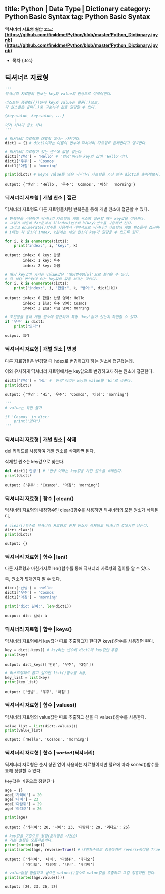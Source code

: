 
title: Python | Data Type | Dictionary
category: Python Basic Syntax
tag: Python Basic Syntax
---

**딕셔너리 자료형 실습 코드: [https://github.com/finddme/Python/blob/master/Python_Dictionary.ipynb](https://github.com/finddme/Python/blob/master/Python_Dictionary.ipynb)**









* 목차
{:toc}














## 딕셔너리 자료형


```python
'''
딕셔너리 자료형의 원소는 key와 value의 한쌍으로 이루어진다.

리스트는 중괄호({})안에 key와 value는 콜론(:)으로,
각 원소들은 콤마(,)로 구분하여 값을 할당할 수 있다.

{key:value, key:value, ...}
    |
이거 하나가 원소 하나
'''
```


```python
# 딕셔너리 자료형의 대표적 예시는 사전이다.
dict1 = {} # dict1이라는 이름의 변수에 딕셔너리 자료형이 존재한다고 명시한다.

# 딕셔너리 자료형이 있는 변수에 값을 넣는다.
dict1['안녕'] = 'Hello' # '안녕'이라는 key의 값이 'Hello'이다.
dict1['우주'] = 'Cosmos'
dict1['아침'] = 'morning'

print(dict1) # key와 value를 넣은 딕셔너리 자료형을 가진 변수 dict1을 출력해보자.
```

    output: {'안녕': 'Hello', '우주': 'Cosmos', '아침': 'morning'}
    

### 딕셔너리 자료형 | 개별 원소 | 접근

딕셔너리 자료형도 다른 자료형들처럼 반복문을 통해 개별 원소에 접근할 수 있다.


```python
# 반복문을 사용하여 딕셔너리 자료형의 개별 원소에 접근할 때는 key값을 이용한다.
# 그렇기 때문에 for문에서 i(index)변수와 k(key)변수를 사용해야 한다.
# 그리고 enumerate()함수를 사용해서 내부적으로 딕셔너리 자료형의 개별 원소들에 접근하여 
# i에는 각 원소의 index, k값에는 해당 원소의 key가 할당될 수 있도록 한다.

for i, k in enumerate(dict1):
    print("index:", i, "key:", k)
```

    output: index: 0 key: 안녕
            index: 1 key: 우주
            index: 2 key: 아침
    


```python
# 해당 key값이 가지는 value값은 '해당변수명[k]'으로 불러올 수 있다.
# 즉 해당 변수명에 있는 key값의 값을 보자는 것이다.
for i, k in enumerate(dict1):
    print("index:", i, "한글:", k, "영어:", dict1[k])
```

    output: index: 0 한글: 안녕 영어: Hello
            index: 1 한글: 우주 영어: Cosmos
            index: 2 한글: 아침 영어: morning
    


```python
# 조건문을 통해 개별 원소에 접근하여 특정 'key'값이 있는지 확인할 수 있다.
if '우주' in dict1:
    print("있다")
```

    output: 있다
    

### 딕셔너리 자료형 | 개별 원소 | 변경

다른 자료형들은 변경할 때 index로 변경하고자 하는 원소에 접근했는데,

이와 유사하게 딕셔너리 자료형에서는 key값으로 변경하고자 하는 원소에 접근한다. 


```python
dict1['안녕'] = 'Hi' # '안녕'이라는 key의 value를 'Hi'로 바꾼다.
print(dict1)
```

    output: {'안녕': 'Hi', '우주': 'Cosmos', '아침': 'morning'}
    


```python
'''
# value는 확인 불가

if 'Cosmos' in dict:
    print("있다")
'''
```

### 딕셔너리 자료형 | 개별 원소 | 삭제

del 키워드를 사용하여 개별 원소를 삭제하면 된다.

삭제할 원소는 key값으로 찾는다.


```python
del dict1['안녕'] # '안녕'이라는 key값을 가진 원소를 삭제한다.
print(dict1)
```

    output: {'우주': 'Cosmos', '아침': 'morning'}
    

### 딕셔너리 자료형 | 함수 | clean()

딕셔너리 자료형의 내장함수인 clear()함수를 사용하면 딕셔너리의 모든 원소가 삭제된다.


```python
# clear()함수로 딕셔너리 자료형의 전체 원소가 삭제되고 딕셔너리 껍데기만 남는다.
dict1.clear()
print(dict1)
```

    output: {}
    

### 딕셔너리 자료형 | 함수 | len()

다른 자료형과 마찬가지로 len()함수를 통해 딕셔너리 자료형의 길이를 알 수 있다.

즉, 원소가 몇개인지 알 수 있다.


```python
dict1['안녕'] = 'Hello'
dict1['우주'] = 'Cosmos'
dict1['아침'] = 'morning'

print("dict 길이:", len(dict1))
```

    output: dict 길이: 3
    

### 딕셔너리 자료형 | 함수 | keys()

딕셔너리 자료형에서 key값만 따로 추출하고자 한다면 keys()함수를 사용하면 된다.


```python
key = dict1.keys() # key라는 변수에 dict1의 key값만 추출
print(key)
```

    output: dict_keys(['안녕', '우주', '아침'])
    


```python
# 리스트형태로 뽑고 싶으면 list()함수를 사용,
key_list = list(key)
print(key_list)
```

    output: ['안녕', '우주', '아침']
    

### 딕셔너리 자료형 | 함수 | values()

딕셔너리 자료형의 value값만 따로 추출하고 싶을 때 values()함수를 사용한다.


```python
value_list = list(dict1.values())
print(value_list)
```

    output: ['Hello', 'Cosmos', 'morning']
    

### 딕셔너리 자료형 | 함수 | sorted(딕셔너리)

딕셔너리 자료형은 순서 상관 없이 사용하는 자료형이지만 필요에 따라 sorted()함수를 통해 정렬할 수 있다.

key값을 기준으로 정렬된다.


```python
age = {}
age['가리비'] = 20
age['나비'] = 23
age['다람쥐'] = 29
age['라디오'] = 26

print(age)
```

    output: {'가리비': 20, '나비': 23, '다람쥐': 29, '라디오': 26}
    


```python
# key값을 기준으로 정렬(문자열은 사전순)
# 기본 설정은 오름차순이다.
print(sorted(age))
print(sorted(age, reverse=True)) # 내림차순으로 정렬하려면 reverse속성을 True로 해주면 된다.
```

    output: ['가리비', '나비', '다람쥐', '라디오']
            ['라디오', '다람쥐', '나비', '가리비']
    


```python
# value값을 정렬하고 싶으면 values()함수로 value값을 추출하고 그걸 정렬하면 된다.
print(sorted(age.values()))
```

    output: [20, 23, 26, 29]
    


